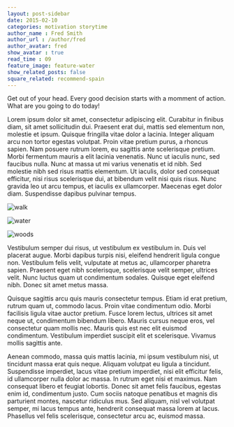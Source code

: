 ```yaml
---
layout: post-sidebar
date: 2015-02-10
categories: motivation storytime
author_name : Fred Smith
author_url : /author/fred
author_avatar: fred
show_avatar : true
read_time : 09
feature_image: feature-water
show_related_posts: false
square_related: recommend-spain
---
```


Get out of your head. Every good decision starts with a momment of action. What are you going to do today!

Lorem ipsum dolor sit amet, consectetur adipiscing elit. Curabitur in finibus diam, sit amet sollicitudin dui. Praesent erat dui, mattis sed elementum non, molestie et ipsum. Quisque fringilla vitae dolor a lacinia. Integer aliquam arcu non tortor egestas volutpat. Proin vitae pretium purus, a rhoncus sapien. Nam posuere rutrum lorem, eu sagittis ante scelerisque pretium. Morbi fermentum mauris a elit lacinia venenatis. Nunc ut iaculis nunc, sed faucibus nulla. Nunc at massa ut mi varius venenatis et id nibh. Sed molestie nibh sed risus mattis elementum. Ut iaculis, dolor sed consequat efficitur, nisi risus scelerisque dui, at bibendum velit nisi quis risus. Nunc gravida leo ut arcu tempus, et iaculis ex ullamcorper. Maecenas eget dolor diam. Suspendisse dapibus pulvinar tempus.

![walk]({{site.url}}/{{site.baseurl}}img/post-assets/walk.jpg)

![water]({{site.url}}/{{site.baseurl}}img/post-assets/water.jpg)

![woods]({{site.url}}/{{site.baseurl}}img/post-assets/woods.jpg)

Vestibulum semper dui risus, ut vestibulum ex vestibulum in. Duis vel placerat augue. Morbi dapibus turpis nisi, eleifend hendrerit ligula congue non. Vestibulum felis velit, vulputate at metus ac, ullamcorper pharetra sapien. Praesent eget nibh scelerisque, scelerisque velit semper, ultrices velit. Nunc luctus quam ut condimentum sodales. Quisque eget eleifend nibh. Donec sit amet metus massa.

Quisque sagittis arcu quis mauris consectetur tempus. Etiam id erat pretium, rutrum quam ut, commodo lacus. Proin vitae condimentum odio. Morbi facilisis ligula vitae auctor pretium. Fusce lorem lectus, ultrices sit amet neque ut, condimentum bibendum libero. Mauris cursus neque eros, vel consectetur quam mollis nec. Mauris quis est nec elit euismod condimentum. Vestibulum imperdiet suscipit elit et scelerisque. Vivamus mollis sagittis ante.

Aenean commodo, massa quis mattis lacinia, mi ipsum vestibulum nisi, ut tincidunt massa erat quis neque. Aliquam volutpat eu ligula a tincidunt. Suspendisse imperdiet, lacus vitae pretium imperdiet, nisi elit efficitur felis, id ullamcorper nulla dolor ac massa. In rutrum eget nisi et maximus. Nam consequat libero et feugiat lobortis. Donec sit amet felis faucibus, egestas enim id, condimentum justo. Cum sociis natoque penatibus et magnis dis parturient montes, nascetur ridiculus mus. Sed aliquam, nisl vel volutpat semper, mi lacus tempus ante, hendrerit consequat massa lorem at lacus. Phasellus vel felis scelerisque, consectetur arcu ac, euismod massa.

